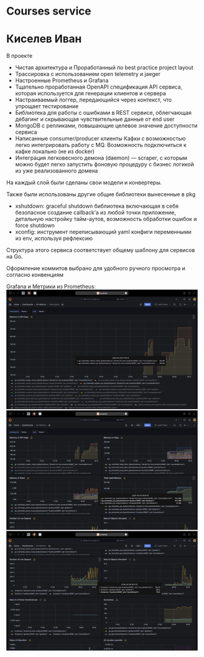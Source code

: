 # Courses service
# Киселев Иван

В проекте
- Чистая архитектура и
  Проработанный по best practice project layout
- Трассировка c использованием open telemetry и jaeger
- Настроенные Prometheus и Grafana
- Тщательно проработанная OpenAPI спецификация API сервиса, которая используется для генерации клиентов и сервера
- Настраиваемый логгер, передающийся через контекст, что упрощает тестирование
- Библиотека для работы с ошибками в REST сервисе, облегчающая дебагинг и скрывающая чувствительные данные от end user
- MongoDB с репликами, повышающие целевое значение доступности сервиса
- Написанные consumer/producer клиенты Кафки с возможностью легко интегрировать работу с MQ. Возможность подключиться к кафке локально (не из docker)
- Интеграция легковесного демона (daemon) — scraper, с которым можно будет легко запустить фоновую процедуру с бизнес логикой из уже реализованного домена

На каждый слой были сделаны свои модели и конвертеры.

Также были использованы другие общие библиотеки вынесенные в pkg
- xshutdown: graceful shutdown библиотека включающая в себя безопасное создание callback’а из любой точки приложение, детальную настройку тайм-аутов, возможность обработки ошибок и force shutdown
-  xconfig: инструмент переписывающий yaml конфиги переменными из env, используя рефлексию

Структура этого сервиса соответствует общему шаблону для сервисов на Go. 

Оформление коммитов выбрано для удобного ручного просмотра и согласно конвенциям

Grafana и Метрики из Prometheus:
![prometheus](.images/grafana_view.png)
![prometheus](.images/grafana_dashboard.png)
![prometheus](.images/grafana_dashboard_2.png)



